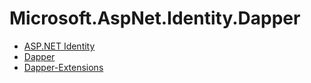 # Microsoft.AspNet.Identity.Dapper

* [ASP.NET Identity](https://github.com/aspnet/AspNetIdentity)
* [Dapper](https://github.com/StackExchange/Dapper)
* [Dapper-Extensions](https://github.com/tmsmith/Dapper-Extensions)

